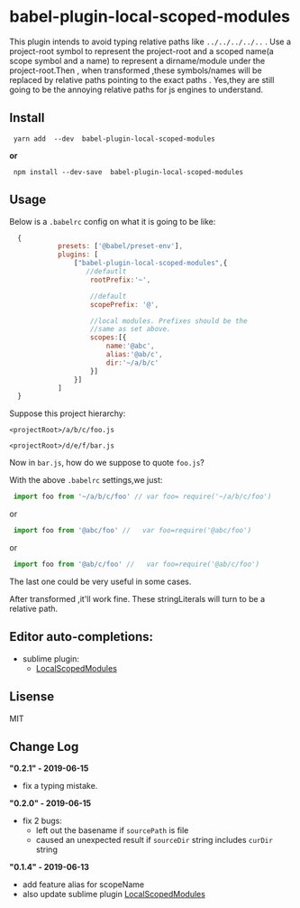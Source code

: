 babel-plugin-local-scoped-modules
================
This plugin intends to avoid  typing  relative paths like `../../../../..` .  Use a project-root symbol to  represent the project-root and a scoped name(a scope symbol and a name) to represent a dirname/module under the project-root.Then , when transformed ,these symbols/names will be replaced by relative paths pointing to the exact paths .  Yes,they are still going to be the annoying relative paths for js engines to understand.


Install
---------------------------------

```shell
 yarn add  --dev  babel-plugin-local-scoped-modules 
```
**or**

```shell
 npm install --dev-save  babel-plugin-local-scoped-modules
```

Usage 
---------------------------------
Below is  a `.babelrc` config on what it is going to be like:
```js
  {
            presets: ['@babel/preset-env'],
            plugins: [
                ["babel-plugin-local-scoped-modules",{
                   //defautlt
                    rootPrefix:'~', 

                    //default 
                    scopePrefix: '@',

                    //local modules. Prefixes should be the 
                    //same as set above.
                    scopes:[{
                        name:'@abc',
                        alias:'@ab/c',
                        dir:'~/a/b/c'
                    }]
                }]
            ]
  }

```
Suppose this project hierarchy:

  `<projectRoot>/a/b/c/foo.js`

  `<projectRoot>/d/e/f/bar.js`

Now in `bar.js`, how do we suppose to quote `foo.js`?

With  the above  `.babelrc` settings,we just:
```js
 import foo from '~/a/b/c/foo' // var foo= require('~/a/b/c/foo')

```
  
 or 

```js
 import foo from '@abc/foo' //   var foo=require('@abc/foo') 

```

or 

```js
 import foo from '@ab/c/foo' //   var foo=require('@ab/c/foo') 

```

The last one could be very useful in some cases.

After transformed ,it'll work fine. These stringLiterals will turn to be a relative path.




Editor auto-completions:
---------------------------------
+ sublime plugin:
     - [LocalScopedModules](https://github.com/zengnificant/LocalScopedModules)



 Lisense
---------------------------------
  MIT

Change Log
--------------------------------


**"0.2.1" - 2019-06-15**

+ fix a typing mistake.
 
**"0.2.0" - 2019-06-15**

+ fix 2 bugs:
    + left out the  basename if `sourcePath` is file
    + caused an unexpected result if `sourceDir` string includes `curDir`  string


**"0.1.4" - 2019-06-13**

  + add feature alias for scopeName 
  +  also update  sublime plugin [LocalScopedModules](https://github.com/zengnificant/LocalScopedModules) 

